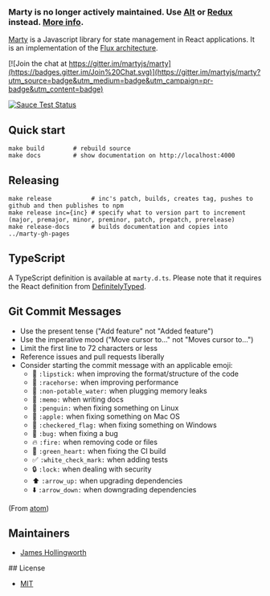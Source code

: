 
### Marty is no longer actively maintained. Use [Alt](http://alt.js.org) or [Redux](https://github.com/gaearon/redux) instead. [More info](http://martyjs.org/blog/2015/08/02/marty-last.html).


[Marty](http://martyjs.org) is a Javascript library for state management in React applications. It is an implementation of the [Flux architecture](http://facebook.github.io/flux/docs/overview.html).

[![Join the chat at https://gitter.im/martyjs/marty](https://badges.gitter.im/Join%20Chat.svg)](https://gitter.im/martyjs/marty?utm_source=badge&utm_medium=badge&utm_campaign=pr-badge&utm_content=badge)

[![Sauce Test Status](https://saucelabs.com/browser-matrix/jhollingworth.svg)](https://saucelabs.com/u/jhollingworth)
 
## Quick start

```
make build        # rebuild source
make docs         # show documentation on http://localhost:4000
```

## Releasing

```
make release           # inc's patch, builds, creates tag, pushes to github and then publishes to npm
make release inc={inc} # specify what to version part to increment (major, premajor, minor, preminor, patch, prepatch, prerelease)
make release-docs      # builds documentation and copies into ../marty-gh-pages
```

## TypeScript

A TypeScript definition is available at `marty.d.ts`. Please note that it requires the React definition from [DefinitelyTyped](https://github.com/borisyankov/DefinitelyTyped/blob/master/react/react.d.ts).

## Git Commit Messages

* Use the present tense ("Add feature" not "Added feature")
* Use the imperative mood ("Move cursor to..." not "Moves cursor to...")
* Limit the first line to 72 characters or less
* Reference issues and pull requests liberally
* Consider starting the commit message with an applicable emoji:
    * :lipstick: `:lipstick:` when improving the format/structure of the code
    * :racehorse: `:racehorse:` when improving performance
    * :non-potable_water: `:non-potable_water:` when plugging memory leaks
    * :memo: `:memo:` when writing docs
    * :penguin: `:penguin:` when fixing something on Linux
    * :apple: `:apple:` when fixing something on Mac OS
    * :checkered_flag: `:checkered_flag:` when fixing something on Windows
    * :bug: `:bug:` when fixing a bug
    * :fire: `:fire:` when removing code or files
    * :green_heart: `:green_heart:` when fixing the CI build
    * :white_check_mark: `:white_check_mark:` when adding tests
    * :lock: `:lock:` when dealing with security
    * :arrow_up: `:arrow_up:` when upgrading dependencies
    * :arrow_down: `:arrow_down:` when downgrading dependencies

(From [atom](https://atom.io/docs/latest/contributing#git-commit-messages))

## Maintainers

* [James Hollingworth](http://github.com/jhollingworth)

## License

* [MIT](https://raw.github.com/martyjs/marty/master/LICENSE)
